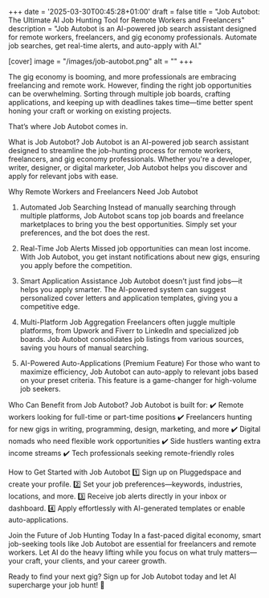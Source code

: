+++
date = '2025-03-30T00:45:28+01:00'
draft = false
title = "Job Autobot: The Ultimate AI Job Hunting Tool for Remote Workers and Freelancers"
description = "Job Autobot is an AI-powered job search assistant designed for remote workers, freelancers, and gig economy professionals. Automate job searches, get real-time alerts, and auto-apply with AI."

[cover]
image = "/images/job-autobot.png"
alt = ""
+++

The gig economy is booming, and more professionals are embracing freelancing and remote work. However, finding the right job opportunities can be overwhelming. Sorting through multiple job boards, crafting applications, and keeping up with deadlines takes time—time better spent honing your craft or working on existing projects.

That’s where Job Autobot comes in.

What is Job Autobot?
Job Autobot is an AI-powered job search assistant designed to streamline the job-hunting process for remote workers, freelancers, and gig economy professionals. Whether you're a developer, writer, designer, or digital marketer, Job Autobot helps you discover and apply for relevant jobs with ease.

Why Remote Workers and Freelancers Need Job Autobot
1. Automated Job Searching
Instead of manually searching through multiple platforms, Job Autobot scans top job boards and freelance marketplaces to bring you the best opportunities. Simply set your preferences, and the bot does the rest.

2. Real-Time Job Alerts
Missed job opportunities can mean lost income. With Job Autobot, you get instant notifications about new gigs, ensuring you apply before the competition.

3. Smart Application Assistance
Job Autobot doesn’t just find jobs—it helps you apply smarter. The AI-powered system can suggest personalized cover letters and application templates, giving you a competitive edge.

4. Multi-Platform Job Aggregation
Freelancers often juggle multiple platforms, from Upwork and Fiverr to LinkedIn and specialized job boards. Job Autobot consolidates job listings from various sources, saving you hours of manual searching.

5. AI-Powered Auto-Applications (Premium Feature)
For those who want to maximize efficiency, Job Autobot can auto-apply to relevant jobs based on your preset criteria. This feature is a game-changer for high-volume job seekers.

Who Can Benefit from Job Autobot?
Job Autobot is built for:
✔️ Remote workers looking for full-time or part-time positions
✔️ Freelancers hunting for new gigs in writing, programming, design, marketing, and more
✔️ Digital nomads who need flexible work opportunities
✔️ Side hustlers wanting extra income streams
✔️ Tech professionals seeking remote-friendly roles

How to Get Started with Job Autobot
1️⃣ Sign up on Pluggedspace and create your profile.
2️⃣ Set your job preferences—keywords, industries, locations, and more.
3️⃣ Receive job alerts directly in your inbox or dashboard.
4️⃣ Apply effortlessly with AI-generated templates or enable auto-applications.

Join the Future of Job Hunting Today
In a fast-paced digital economy, smart job-seeking tools like Job Autobot are essential for freelancers and remote workers. Let AI do the heavy lifting while you focus on what truly matters—your craft, your clients, and your career growth.

Ready to find your next gig? Sign up for Job Autobot today and let AI supercharge your job hunt! 🚀
